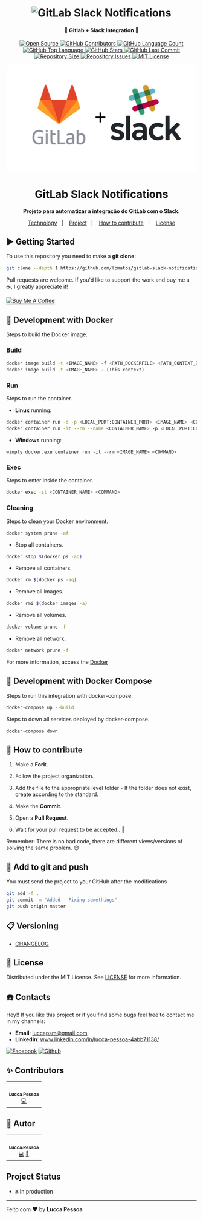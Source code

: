 <h1 align="center">
    <img alt="GitLab Slack Notifications" title="#gitlab_slack_notifications" src="https://eskadenia.se/Portals/Portal1/Upload/Block/Image/cutomer_notification_system.jpg" width="250px" />
</h1>

<h4 align="center">
  🚀 Gitlab + Slack Integration 🚀
</h4>

<p align="center">

  <a href="https://github.com/lpmatos/gitlab-slack-notifications">
    <img alt="Open Source" src="https://badges.frapsoft.com/os/v1/open-source.svg?v=102">
  </a>

  <a href="https://github.com/lpmatos/gitlab-slack-notifications/graphs/contributors">
    <img alt="GitHub Contributors" src="https://img.shields.io/github/contributors/lpmatos/gitlab-slack-notifications">
  </a>

  <a href="https://github.com/lpmatos/gitlab-slack-notifications">
    <img alt="GitHub Language Count" src="https://img.shields.io/github/languages/count/lpmatos/gitlab-slack-notifications">
  </a>

  <a href="https://github.com/lpmatos/gitlab-slack-notifications">
    <img alt="GitHub Top Language" src="https://img.shields.io/github/languages/top/lpmatos/gitlab-slack-notifications">
  </a>

  <a href="https://github.com/lpmatos/gitlab-slack-notifications/stargazers">
    <img alt="GitHub Stars" src="https://img.shields.io/github/stars/lpmatos/gitlab-slack-notifications?style=social">
  </a>

  <a href="https://github.com/lpmatos/gitlab-slack-notifications/commits/master">
    <img alt="GitHub Last Commit" src="https://img.shields.io/github/last-commit/lpmatos/gitlab-slack-notifications">
  </a>

  <a href="https://github.com/lpmatos/gitlab-slack-notifications">
    <img alt="Repository Size" src="https://img.shields.io/github/repo-size/lpmatos/gitlab-slack-notifications">
  </a>

  <a href="https://github.com/lpmatos/gitlab-slack-notifications/issues">
    <img alt="Repository Issues" src="https://img.shields.io/github/issues/lpmatos/gitlab-slack-notifications">
  </a>

  <a href="https://github.com/lpmatos/gitlab-slack-notifications/blob/master/LICENSE">
    <img alt="MIT License" src="https://img.shields.io/github/license/lpmatos/gitlab-slack-notifications">
  </a>
</p>

<p align="center">
  <img src="/docs/images/GITLAB_SLACK.jpg" width="500px" float="center"/>
</p>

<h1 align="center">GitLab Slack Notifications</h1>

<p align="center">
  <strong>Projeto para automatizar a integração do GitLab com o Slack.</strong>
</p>

<p align="center">
  <a href="#built-with">Technology</a>&nbsp;&nbsp;&nbsp;|&nbsp;&nbsp;&nbsp;
  <a href="#-project">Project</a>&nbsp;&nbsp;&nbsp;|&nbsp;&nbsp;&nbsp;
  <a href="#-how-to-contribute">How to contribute</a>&nbsp;&nbsp;&nbsp;|&nbsp;&nbsp;&nbsp;
  <a href="#-license">License</a>
</p>

## ▶️ Getting Started

To use this repository you need to make a **git clone**:

```bash
git clone --depth 1 https://github.com/lpmatos/gitlab-slack-notifications.git -b master
```

Pull requests are welcome. If you'd like to support the work and buy me a ☕, I greatly appreciate it!

<a href="https://www.buymeacoffee.com/EatdMck" target="_blank"><img src="https://www.buymeacoffee.com/assets/img/custom_images/orange_img.png" alt="Buy Me A Coffee" style="height: 41px !important;width: 100px !important;box-shadow: 0px 3px 2px 0px rgba(190, 190, 190, 0.5) !important;-webkit-box-shadow: 0px 3px 2px 0px rgba(190, 190, 190, 0.5) !important;" ></a>

## 🐋 Development with Docker

Steps to build the Docker image.

### Build

```bash
docker image build -t <IMAGE_NAME> -f <PATH_DOCKERFILE> <PATH_CONTEXT_DOCKERFILE>
docker image build -t <IMAGE_NAME> . (This context)
```

### Run

Steps to run the container.

* **Linux** running:

```bash
docker container run -d -p <LOCAL_PORT:CONTAINER_PORT> <IMAGE_NAME> <COMMAND>
docker container run -it --rm --name <CONTAINER_NAME> -p <LOCAL_PORT:CONTAINER_PORT> <IMAGE_NAME> <COMMAND>
```

* **Windows** running:

```
winpty docker.exe container run -it --rm <IMAGE_NAME> <COMMAND>
```

### Exec

Steps to enter inside the container.

```bash
docker exec -it <CONTAINER_NAME> <COMMAND>
```

### Cleaning

Steps to clean your Docker environment.

```bash
docker system prune -af
```

*  Stop all containers.

```bash
docker stop $(docker ps -aq)
```

*  Remove all containers.

```bash
docker rm $(docker ps -aq)
```

*  Remove all images.

```bash
docker rmi $(docker images -a)
```

*  Remove all volumes.

```bash
docker volume prune -f
```

*  Remove all network.

```bash
docker network prune -f
```

For more information, access the [Docker](https://docs.docker.com/)

## 🐋 Development with Docker Compose

Steps to run this integration with docker-compose.

```bash
docker-compose up --build
```

Steps to down all services deployed by docker-compose.

```bash
docker-compose down
```

## 🎒 How to contribute

1. Make a **Fork**.

2. Follow the project organization.

3. Add the file to the appropriate level folder - If the folder does not exist, create according to the standard.

4. Make the **Commit**.

5. Open a **Pull Request**.

6. Wait for your pull request to be accepted.. 🚀

Remember: There is no bad code, there are different views/versions of solving the same problem. 😊

## 🔔 Add to git and push

You must send the project to your GitHub after the modifications

```bash
git add -f .
git commit -m "Added - Fixing somethings"
git push origin master
```

## 📋 Versioning

- [CHANGELOG](CHANGELOG.md)

## 📜 License

Distributed under the MIT License. See [LICENSE](LICENSE) for more information.

## ☎️ Contacts

Hey!! If you like this project or if you find some bugs feel free to contact me in my channels:

* **Email**: luccapsm@gmail.com
* **Linkedin**: www.linkedin.com/in/lucca-pessoa-4abb71138/

[![Facebook](https://github.frapsoft.com/social/facebook.png)](https://www.facebook.com/lucca.pessoa.9)
[![Github](https://github.frapsoft.com/social/github.png)](https://github.com/lpmatos)

## ✨ Contributors

<table>
  <tr>
    <td align="center"><a href="https://github.com/lpmatos"><img src="https://avatars2.githubusercontent.com/u/58797390?s=400&v=4" width="100px;" alt=""/><br /><sub><b>Lucca Pessoa</b></sub></a><br /><a href="https://github.com/lpmatos/omnistack/commits?author=lpmatos" title="Code">💻</a></a></td>
  <tr>
</table>

## 🐯 Autor

<table>
  <tr>
    <td align="center"><a href="https://github.com/lpmatos"><img src="https://avatars2.githubusercontent.com/u/58797390?s=400&v=4" width="100px;" alt=""/><br /><sub><b>Lucca Pessoa</b></sub></a><br /><a href="https://github.com/lpmatos/omnistack/commits?author=lpmatos" title="Code">💻</a> <a href="#lpmatos" title="Design">🎨</a></td>
  <tr>
</table>

## Project Status

* 🔛 In production

---

Feito com ❤️ by **Lucca Pessoa**
